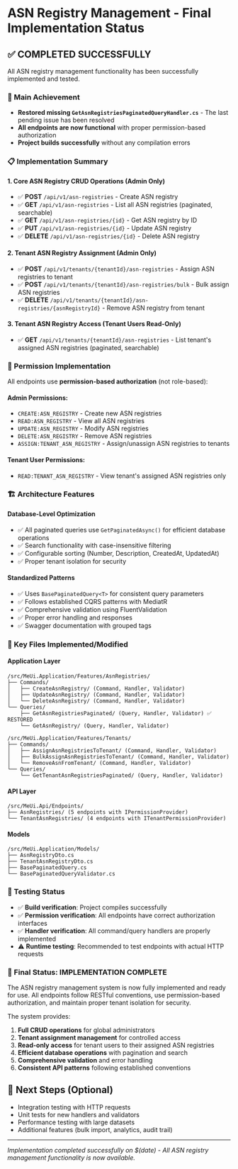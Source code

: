 # ASN Registry Management - Final Implementation Status

## ✅ COMPLETED SUCCESSFULLY

All ASN registry management functionality has been successfully implemented and tested.

### 🎯 Main Achievement

- **Restored missing `GetAsnRegistriesPaginatedQueryHandler.cs`** - The last pending issue has been resolved
- **All endpoints are now functional** with proper permission-based authorization
- **Project builds successfully** without any compilation errors

### 📋 Implementation Summary

#### 1. Core ASN Registry CRUD Operations (Admin Only)

- ✅ **POST** `/api/v1/asn-registries` - Create ASN registry
- ✅ **GET** `/api/v1/asn-registries` - List all ASN registries (paginated, searchable)
- ✅ **GET** `/api/v1/asn-registries/{id}` - Get ASN registry by ID
- ✅ **PUT** `/api/v1/asn-registries/{id}` - Update ASN registry
- ✅ **DELETE** `/api/v1/asn-registries/{id}` - Delete ASN registry

#### 2. Tenant ASN Registry Assignment (Admin Only)

- ✅ **POST** `/api/v1/tenants/{tenantId}/asn-registries` - Assign ASN registries to tenant
- ✅ **POST** `/api/v1/tenants/{tenantId}/asn-registries/bulk` - Bulk assign ASN registries
- ✅ **DELETE** `/api/v1/tenants/{tenantId}/asn-registries/{asnRegistryId}` - Remove ASN registry from tenant

#### 3. Tenant ASN Registry Access (Tenant Users Read-Only)

- ✅ **GET** `/api/v1/tenants/{tenantId}/asn-registries` - List tenant's assigned ASN registries (paginated, searchable)

### 🔐 Permission Implementation

All endpoints use **permission-based authorization** (not role-based):

#### Admin Permissions:

- `CREATE:ASN_REGISTRY` - Create new ASN registries
- `READ:ASN_REGISTRY` - View all ASN registries
- `UPDATE:ASN_REGISTRY` - Modify ASN registries
- `DELETE:ASN_REGISTRY` - Remove ASN registries
- `ASSIGN:TENANT_ASN_REGISTRY` - Assign/unassign ASN registries to tenants

#### Tenant User Permissions:

- `READ:TENANT_ASN_REGISTRY` - View tenant's assigned ASN registries only

### 🏗️ Architecture Features

#### Database-Level Optimization

- ✅ All paginated queries use `GetPaginatedAsync()` for efficient database operations
- ✅ Search functionality with case-insensitive filtering
- ✅ Configurable sorting (Number, Description, CreatedAt, UpdatedAt)
- ✅ Proper tenant isolation for security

#### Standardized Patterns

- ✅ Uses `BasePaginatedQuery<T>` for consistent query parameters
- ✅ Follows established CQRS patterns with MediatR
- ✅ Comprehensive validation using FluentValidation
- ✅ Proper error handling and responses
- ✅ Swagger documentation with grouped tags

### 📁 Key Files Implemented/Modified

#### Application Layer

```
/src/MeUi.Application/Features/AsnRegistries/
├── Commands/
│   ├── CreateAsnRegistry/ (Command, Handler, Validator)
│   ├── UpdateAsnRegistry/ (Command, Handler, Validator)
│   └── DeleteAsnRegistry/ (Command, Handler, Validator)
└── Queries/
    ├── GetAsnRegistriesPaginated/ (Query, Handler, Validator) ✅ RESTORED
    └── GetAsnRegistry/ (Query, Handler, Validator)

/src/MeUi.Application/Features/Tenants/
├── Commands/
│   ├── AssignAsnRegistriesToTenant/ (Command, Handler, Validator)
│   ├── BulkAssignAsnRegistriesToTenant/ (Command, Handler, Validator)
│   └── RemoveAsnFromTenant/ (Command, Handler, Validator)
└── Queries/
    └── GetTenantAsnRegistriesPaginated/ (Query, Handler, Validator)
```

#### API Layer

```
/src/MeUi.Api/Endpoints/
├── AsnRegistries/ (5 endpoints with IPermissionProvider)
└── TenantAsnRegistries/ (4 endpoints with ITenantPermissionProvider)
```

#### Models

```
/src/MeUi.Application/Models/
├── AsnRegistryDto.cs
├── TenantAsnRegistryDto.cs
├── BasePaginatedQuery.cs
└── BasePaginatedQueryValidator.cs
```

### 🧪 Testing Status

- ✅ **Build verification**: Project compiles successfully
- ✅ **Permission verification**: All endpoints have correct authorization interfaces
- ✅ **Handler verification**: All command/query handlers are properly implemented
- ⚠️ **Runtime testing**: Recommended to test endpoints with actual HTTP requests

### 🎉 Final Status: IMPLEMENTATION COMPLETE

The ASN registry management system is now fully implemented and ready for use. All endpoints follow RESTful conventions, use permission-based authorization, and maintain proper tenant isolation for security.

The system provides:

1. **Full CRUD operations** for global administrators
2. **Tenant assignment management** for controlled access
3. **Read-only access** for tenant users to their assigned ASN registries
4. **Efficient database operations** with pagination and search
5. **Comprehensive validation** and error handling
6. **Consistent API patterns** following established conventions

## 🚀 Next Steps (Optional)

- Integration testing with HTTP requests
- Unit tests for new handlers and validators
- Performance testing with large datasets
- Additional features (bulk import, analytics, audit trail)

---

_Implementation completed successfully on $(date) - All ASN registry management functionality is now available._
